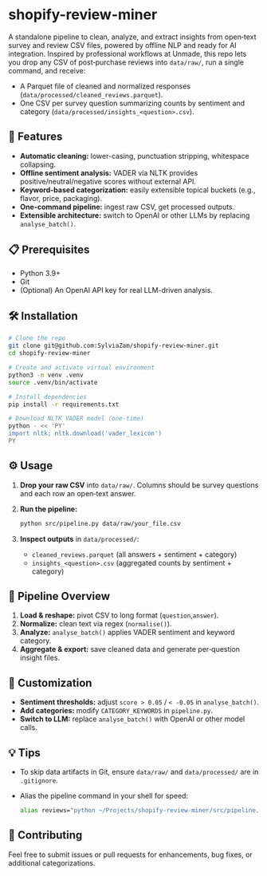 # shopify-review-miner

A standalone pipeline to clean, analyze, and extract insights from open‑text survey and review CSV files, powered by offline NLP and ready for AI integration. Inspired by professional workflows at Unmade, this repo lets you drop any CSV of post‑purchase reviews into `data/raw/`, run a single command, and receive:

* A Parquet file of cleaned and normalized responses (`data/processed/cleaned_reviews.parquet`).
* One CSV per survey question summarizing counts by sentiment and category (`data/processed/insights_<question>.csv`).

## 🚀 Features

* **Automatic cleaning:** lower-casing, punctuation stripping, whitespace collapsing.
* **Offline sentiment analysis:** VADER via NLTK provides positive/neutral/negative scores without external API.
* **Keyword-based categorization:** easily extensible topical buckets (e.g., flavor, price, packaging).
* **One-command pipeline:** ingest raw CSV, get processed outputs.
* **Extensible architecture:** switch to OpenAI or other LLMs by replacing `analyse_batch()`.

## 📋 Prerequisites

* Python 3.9+
* Git
* (Optional) An OpenAI API key for real LLM-driven analysis.

## 🛠️ Installation

```bash
# Clone the repo
git clone git@github.com:SylviaZam/shopify-review-miner.git
cd shopify-review-miner

# Create and activate virtual environment
python3 -m venv .venv
source .venv/bin/activate

# Install dependencies
pip install -r requirements.txt

# Download NLTK VADER model (one-time)
python - << 'PY'
import nltk; nltk.download('vader_lexicon')
PY
```

## ⚙️ Usage

1. **Drop your raw CSV** into `data/raw/`. Columns should be survey questions and each row an open‑text answer.
2. **Run the pipeline:**

   ```bash
   python src/pipeline.py data/raw/your_file.csv
   ```
3. **Inspect outputs** in `data/processed/`:

   * `cleaned_reviews.parquet` (all answers + sentiment + category)
   * `insights_<question>.csv` (aggregated counts by sentiment + category)

## 🔧 Pipeline Overview

1. **Load & reshape:** pivot CSV to long format (`question`,`answer`).
2. **Normalize:** clean text via regex (`normalise()`).
3. **Analyze:** `analyse_batch()` applies VADER sentiment and keyword category.
4. **Aggregate & export:** save cleaned data and generate per‑question insight files.

## 📝 Customization

* **Sentiment thresholds:** adjust `score > 0.05` / `< -0.05` in `analyse_batch()`.
* **Add categories:** modify `CATEGORY_KEYWORDS` in `pipeline.py`.
* **Switch to LLM:** replace `analyse_batch()` with OpenAI or other model calls.

## 💡 Tips

* To skip data artifacts in Git, ensure `data/raw/` and `data/processed/` are in `.gitignore`.
* Alias the pipeline command in your shell for speed:

  ```bash
  alias reviews="python ~/Projects/shopify-review-miner/src/pipeline.py"
  ```

## 🤝 Contributing

Feel free to submit issues or pull requests for enhancements, bug fixes, or additional categorizations.
